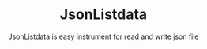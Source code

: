 # <div align = "center">JsonListdata</div>
<div align = "center">JsonListdata is easy instrument for read and write json file</div>


